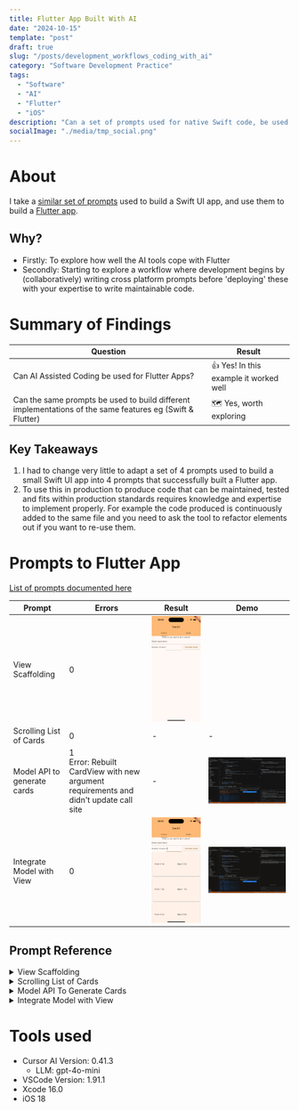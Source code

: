 ```yaml
---
title: Flutter App Built With AI
date: "2024-10-15"
template: "post"
draft: true
slug: "/posts/development_workflows_coding_with_ai"
category: "Software Development Practice"
tags:
  - "Software"
  - "AI"
  - "Flutter"
  - "iOS"
description: "Can a set of prompts used for native Swift code, be used to build a Flutter app?"
socialImage: "./media/tmp_social.png"
---
```


# About

I take a [similar set of prompts](https://github.com/MBaldo83/AI-Coding-Examples-Swot-It/blob/main/swot_it_flutter_prompt_built/README.md) used to build a Swift UI app, and use them to build a [Flutter app](https://docs.flutter.dev).
## Why?
* Firstly: To explore how well the AI tools cope with Flutter
* Secondly: Starting to explore a workflow where development begins by (collaboratively) writing cross platform prompts before 'deploying' these with your expertise to write maintainable code.

# Summary of Findings

| Question                                                                                                  | Result                                 |
| --------------------------------------------------------------------------------------------------------- | -------------------------------------- |
| Can AI Assisted Coding be used for Flutter Apps?                                                          | 👍 Yes! In this example it worked well |
| Can the same prompts be used to build different implementations of the same features eg (Swift & Flutter) | 🗺️ Yes, worth exploring            |

## Key Takeaways

1. I had to change very little to adapt a set of 4 prompts used to build a small Swift UI app into 4 prompts that successfully built a Flutter app. 
2. To use this in production to produce code that can be maintained, tested and fits within production standards requires knowledge and expertise to implement properly. For example the code produced is continuously added to the same file and you need to ask the tool to refactor elements out if you want to re-use them.

# Prompts to Flutter App

[List of prompts documented here](https://github.com/MBaldo83/AI-Coding-Examples-Swot-It/blob/main/swot_it_flutter_prompt_built/README.md)

| Prompt                      | Errors | Result | Demo |
| --------------------------- | ------ | ------ | ---- |
| View Scaffolding            | 0      | ![view scaffolding](./media/SwotIt_Fl_prompt1_viewScaffold.png)    |   |
| Scrolling List of Cards     | 0      | -    | -  |
| Model API to generate cards | 1<br>Error: Rebuilt CardView with new argument requirements and didn't update call site      | -    | ![Integrated Model](./media/SwotIt_Fl_Generate_Model_Video.gif)  |
| Integrate Model with View   | 0      | ![Integrated Model](./media/SwotIt_Fl_prompt4_integratedModel.png)    | ![Integrated Model](./media/SwotIt_Fl_Integrate_Model_Video.gif)  |

## Prompt Reference

<details>
<summary>View Scaffolding</summary>
<div class="gatsby-highlight" data-language="text"><pre class="language-text"><code class="language-text">I need you to write Swift code for a SwiftUI feature using The I'd like to build a Flutter View with the following elements (top to bottom):
1. A title label with the text "What do you want to learn about?"
2. A text field (topic) with multiple lines to input with placeholder text "Enter topic here"
  - The value of this text (topic) should be bound to a variable that can be used when performing an action
3. A Horizontal Stack with text: "number of cards", an input box (numberOfCards) that accepts Integers only and a button to generate the cards
- The value of the numberOfCards input box should be bound to an integer variable that can be used when performing an action
4. A scroll view containing the list of cards that are generated

This view should be contained inside a Tab Bar with 2 tabs, "Builder" (this view) and "Decks" (an empty view)
Please ensure: 
1. That the Scrolling List View of cards is performant when rendering any number of cards on the screen
2. The View to represent a Card in the list is refactored so that it can be modified independently of the the containing List view
</code></pre></div>
</details>

<details>
<summary>Scrolling List of Cards</summary>
<div class="gatsby-highlight" data-language="text"><pre class="language-text"><code class="language-text">The UI to display a Card in the scrolling list view should be:
Card Dimensions height: 200, width: filling the screen with padding of 10
The card should be divided vertically down the centre with a dotted line 1 point wide
The Card should have 2 not-editable text fields one on the left of the dotted line and the other on the right of the dotted line filling the space with a padding of 10
To render a card you should provide 2 static strings, front (left side of card) and back (right side of card)
The card should have a subtle drop shadow
</code></pre></div>
</details>

<details>
<summary>Model API To Generate Cards</summary>
<div class="gatsby-highlight" data-language="text"><pre class="language-text"><code class="language-text">Using the 'Model View' Architecture Pattern Implement a SwotItModel API that the view can call to generate cards
API Definition:
* There should be a method called generate cards.
* This should take 2 arguments from the UI; topic (String) and numberOfCards (Int)
* This method should return asynchronously
* When this method completes, it should update the scrolling list of cards in the UI
* The implementation of this method should return a hard coded list of Card Models tha can be displayed by the View
</code></pre></div>
</details>

<details>
<summary>Integrate Model with View</summary>
<div class="gatsby-highlight" data-language="text"><pre class="language-text"><code class="language-text">Update _BuilderViewState to include an array of CardModels 
This should start empty, and should be populated by the async call to generate cards made to the model when the generate cards button is pressed
</code></pre></div>
</details>


# Tools used

* Cursor AI Version: 0.41.3
  * LLM: gpt-4o-mini
* VSCode Version: 1.91.1
* Xcode 16.0
* iOS 18
